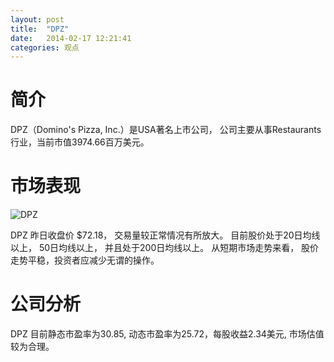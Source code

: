 ```yaml
---
layout: post
title:  "DPZ"
date:   2014-02-17 12:21:41
categories: 观点
---
```


# 简介
DPZ（Domino's Pizza, Inc.）是USA著名上市公司，
公司主要从事Restaurants行业，当前市值3974.66百万美元。

# 市场表现

![DPZ](http://finviz.com/chart.ashx?t=DPZ&ty=c&ta=1&p=d&s=l)

DPZ 昨日收盘价 $72.18，
交易量较正常情况有所放大。
目前股价处于20日均线以上，
50日均线以上，
并且处于200日均线以上。
从短期市场走势来看，
股价走势平稳，投资者应减少无谓的操作。

# 公司分析
DPZ 目前静态市盈率为30.85, 动态市盈率为25.72，每股收益2.34美元,
市场估值较为合理。
